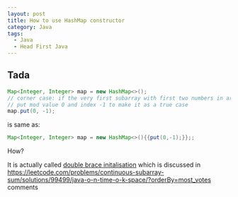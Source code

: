 ```yaml
---
layout: post
title: How to use HashMap constructor
category: Java
tags:
  - Java
  - Head First Java
---
```

## Tada
```java
Map<Integer, Integer> map = new HashMap<>();
// corner case: if the very first subarray with first two numbers in array could form the result, we need to 
// put mod value 0 and index -1 to make it as a true case
map.put(0, -1);
```
is same as:
```java
Map<Integer, Integer> map = new HashMap<>(){{put(0,-1);}};;
```

How?

It is actually called [double brace initalisation](https://stackoverflow.com/questions/1958636/what-is-double-brace-initialization-in-java)
which is discussed in https://leetcode.com/problems/continuous-subarray-sum/solutions/99499/java-o-n-time-o-k-space/?orderBy=most_votes
comments
